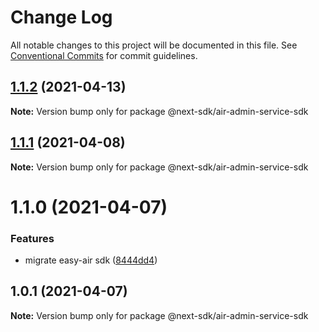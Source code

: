 # Change Log

All notable changes to this project will be documented in this file.
See [Conventional Commits](https://conventionalcommits.org) for commit guidelines.

## [1.1.2](https://github.com/easyops-cn/next-providers/compare/@next-sdk/air-admin-service-sdk@1.1.1...@next-sdk/air-admin-service-sdk@1.1.2) (2021-04-13)

**Note:** Version bump only for package @next-sdk/air-admin-service-sdk

## [1.1.1](https://github.com/easyops-cn/next-providers/compare/@next-sdk/air-admin-service-sdk@1.1.0...@next-sdk/air-admin-service-sdk@1.1.1) (2021-04-08)

**Note:** Version bump only for package @next-sdk/air-admin-service-sdk

# 1.1.0 (2021-04-07)

### Features

- migrate easy-air sdk ([8444dd4](https://github.com/easyops-cn/next-providers/commit/8444dd49781a24e06d34d1b2581299030978e1c9))

## 1.0.1 (2021-04-07)

**Note:** Version bump only for package @next-sdk/air-admin-service-sdk
